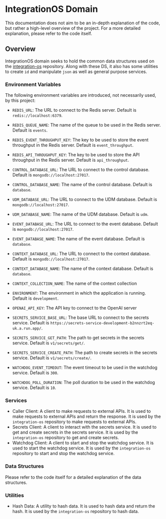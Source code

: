 # IntegrationOS Domain

This documentation does not aim to be an in-depth explanation of the code, but rather a high-level overview of the project.
For a more detailed explanation, please refer to the code itself.

## Overview

IntegrationOS domain seeks to hold the common data structures used on the [integration-os](https://github.com/integration-os/integration-os) repository. Along with these DS, it also
has some utilities to create `id` and manipulate `json` as well as general purpose services.

### Environment Variables

The following environment variables are introduced, not necessarily used, by this project:

- `REDIS_URL`: The URL to connect to the Redis server. Default is `redis://localhost:6379`.
- `REDIS_QUEUE_NAME`: The name of the queue to be used in the Redis server. Default is `events`.
- `REDIS_EVENT_THROUGHPUT_KEY`: The key to be used to store the event throughput in the Redis server. Default is `event_throughput`.
- `REDIS_API_THROUGHPUT_KEY`: The key to be used to store the API throughput in the Redis server. Default is `api_throughput`.

- `CONTROL_DATABASE_URL`: The URL to connect to the control database. Default is `mongodb://localhost:27017`.
- `CONTROL_DATABASE_NAME`: The name of the control database. Default is `database`.
- `UDM_DATABASE_URL`: The URL to connect to the UDM database. Default is `mongodb://localhost:27017`.
- `UDM_DATABASE_NAME`: The name of the UDM database. Default is `udm`.
- `EVENT_DATABASE_URL`: The URL to connect to the event database. Default is `mongodb://localhost:27017`.
- `EVENT_DATABASE_NAME`: The name of the event database. Default is `database`.
- `CONTEXT_DATABASE_URL`: The URL to connect to the context database. Default is `mongodb://localhost:27017`.
- `CONTEXT_DATABASE_NAME`: The name of the context database. Default is `database`.
- `CONTEXT_COLLECTION_NAME`: The name of the context collection

- `ENVIRONMENT`: The environment in which the application is running. Default is `development`.

- `OPENAI_API_KEY`: The API key to connect to the OpenAI server

- `SECRETS_SERVICE_BASE_URL`: The base URL to connect to the secrets service. Default is `https://secrets-service-development-b2nnzrt2eq-uk.a.run.app/`.
- `SECRETS_SERVICE_GET_PATH`: The path to get secrets in the secrets service. Default is `v1/secrets/get/`.
- `SECRETS_SERVICE_CREATE_PATH`: The path to create secrets in the secrets service. Default is `v1/secrets/create/`.

- `WATCHDOG_EVENT_TIMEOUT`: The event timeout to be used in the watchdog service. Default is `300`.
- `WATCHDOG_POLL_DURATION`: The poll duration to be used in the watchdog service. Default is `10`.

### Services

- Caller Client: A client to make requests to external APIs. It is used to make requests to external APIs and return the response. It is used by the `integration-os` repository to make requests to external APIs.
- Secrets Client: A client to interact with the secrets service. It is used to get and create secrets in the secrets service. It is used by the `integration-os` repository to get and create secrets.
- Watchdog Client: A client to start and stop the watchdog service. It is used to start the watchdog service. It is used by the `integration-os` repository to start and stop the watchdog service.

### Data Structures

Please refer to the code itself for a detailed explanation of the data structures.

### Utilities

- Hash Data: A utility to hash data. It is used to hash data and return the hash. It is used by the `integration-os` repository to hash data.
